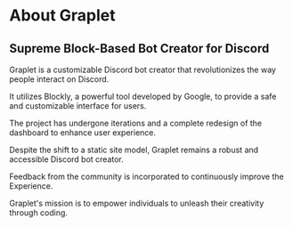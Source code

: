 # About Graplet
## Supreme Block-Based Bot Creator for Discord

Graplet is a customizable Discord bot creator that revolutionizes the way people interact on Discord. 

It utilizes Blockly, a powerful tool developed by Google, to provide a safe and customizable interface for users. 

The project has undergone iterations and a complete redesign of the dashboard to enhance user experience. 

Despite the shift to a static site model, Graplet remains a robust and accessible Discord bot creator. 

Feedback from the community is incorporated to continuously improve the Experience. 

Graplet's mission is to empower individuals to unleash their creativity through coding.
